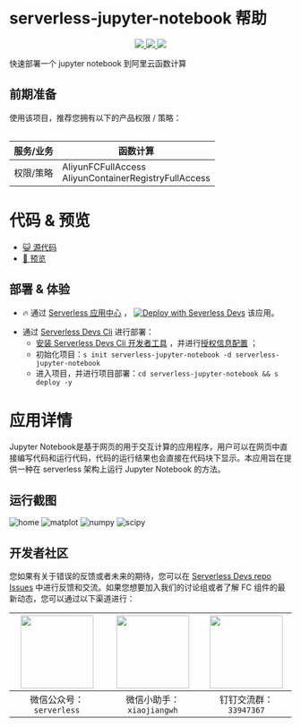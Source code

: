 # serverless-jupyter-notebook 帮助

<p align="center" class="flex justify-center">
    <a href="https://www.serverless-devs.com" class="ml-1">
    <img src="http://editor.devsapp.cn/icon?package=serverless-jupyter-notebook&type=packageType">
  </a>
  <a href="http://www.devsapp.cn/details.html?name=serverless-jupyter-notebook" class="ml-1">
    <img src="http://editor.devsapp.cn/icon?package=serverless-jupyter-notebook&type=packageVersion">
  </a>
  <a href="http://www.devsapp.cn/details.html?name=serverless-jupyter-notebook" class="ml-1">
    <img src="http://editor.devsapp.cn/icon?package=serverless-jupyter-notebook&type=packageDownload">
  </a>
</p>

<description>

快速部署一个 jupyter notebook 到阿里云函数计算

</description>

<table>

## 前期准备
使用该项目，推荐您拥有以下的产品权限 / 策略：

| 服务/业务 | 函数计算 |     
| --- |  --- |   
| 权限/策略 | AliyunFCFullAccess<br/>AliyunContainerRegistryFullAccess |  

</table>

<codepre id="codepre">

# 代码 & 预览

- [ :smiley_cat:  源代码](https://github.com/zjy2414/serverless-jupyter-notebook)
- [:rocket: 预览](http://jupyter-notebook.jupyter-service.1451800943597498.cn-shanghai.fc.devsapp.net/)

<deploy>

## 部署 & 体验

<appcenter>

-  :fire:  通过 [Serverless 应用中心](https://fcnext.console.aliyun.com/applications/create?serverless-jupyter-notebook) ，
[![Deploy with Severless Devs](https://img.alicdn.com/imgextra/i1/O1CN01w5RFbX1v45s8TIXPz_!!6000000006118-55-tps-95-28.svg)](https://fcnext.console.aliyun.com/applications/create?template=serverless-jupyter-notebook) 该应用。 

</appcenter>

- 通过 [Serverless Devs Cli](https://www.serverless-devs.com/serverless-devs/install) 进行部署：
    - [安装 Serverless Devs Cli 开发者工具](https://www.serverless-devs.com/serverless-devs/install) ，并进行[授权信息配置](https://www.serverless-devs.com/fc/config) ；
    - 初始化项目：`s init serverless-jupyter-notebook -d serverless-jupyter-notebook`   
    - 进入项目，并进行项目部署：`cd serverless-jupyter-notebook && s deploy -y`

</deploy>

<appdetail id="flushContent">

# 应用详情

Jupyter Notebook是基于网页的用于交互计算的应用程序，用户可以在网页中直接编写代码和运行代码，代码的运行结果也会直接在代码块下显示。本应用旨在提供一种在 serverless 架构上运行 Jupyter Notebook 的方法。

## 运行截图

<img src="https://7463-tcb-nkd87viq9wheg653bca0d-a8621b-1304207482.tcb.qcloud.la/Serverless-Jupyter/img1.png" alt="home">

<img src="https://7463-tcb-nkd87viq9wheg653bca0d-a8621b-1304207482.tcb.qcloud.la/Serverless-Jupyter/img2.png" alt="matplot">

<img src="https://7463-tcb-nkd87viq9wheg653bca0d-a8621b-1304207482.tcb.qcloud.la/Serverless-Jupyter/img3.png" alt="numpy">

<img src="https://7463-tcb-nkd87viq9wheg653bca0d-a8621b-1304207482.tcb.qcloud.la/Serverless-Jupyter/img4.png" alt="scipy">


</appdetail>

<devgroup>

## 开发者社区

您如果有关于错误的反馈或者未来的期待，您可以在 [Serverless Devs repo Issues](https://github.com/serverless-devs/serverless-devs/issues) 中进行反馈和交流。如果您想要加入我们的讨论组或者了解 FC 组件的最新动态，您可以通过以下渠道进行：

<p align="center">

| <img src="https://serverless-article-picture.oss-cn-hangzhou.aliyuncs.com/1635407298906_20211028074819117230.png" width="130px" > | <img src="https://serverless-article-picture.oss-cn-hangzhou.aliyuncs.com/1635407044136_20211028074404326599.png" width="130px" > | <img src="https://serverless-article-picture.oss-cn-hangzhou.aliyuncs.com/1635407252200_20211028074732517533.png" width="130px" > |
|--- | --- | --- |
| <center>微信公众号：`serverless`</center> | <center>微信小助手：`xiaojiangwh`</center> | <center>钉钉交流群：`33947367`</center> | 

</p>

</devgroup>